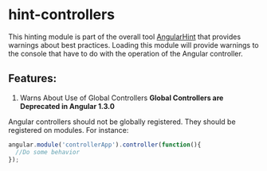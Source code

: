 hint-controllers
===============

This hinting module is part of the overall tool [AngularHint](https://github.com/angular/angular-hint)
that provides warnings about best practices. Loading this module will provide warnings to the console
that have to do with the operation of the Angular controller.

Features:
--------

1. Warns About Use of Global Controllers
  **Global Controllers are Deprecated in Angular 1.3.0**

  Angular controllers should not be globally registered. They should be
  registered on modules. For instance:

  ```javascript
  angular.module('controllerApp').controller(function(){
    //Do some behavior
  });
